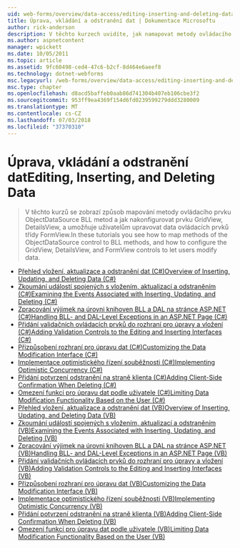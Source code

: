 ```yaml
---
uid: web-forms/overview/data-access/editing-inserting-and-deleting-data/index
title: Úprava, vkládání a odstranění dat | Dokumentace Microsoftu
author: rick-anderson
description: V těchto kurzech uvidíte, jak namapovat metody ovládacího prvku ObjectDataSource metody knihoven BLL a konfigurace ovládacího prvku GridView, DetailsView a FormView co...
ms.author: aspnetcontent
manager: wpickett
ms.date: 10/05/2011
ms.topic: article
ms.assetid: 9fc60498-ced4-47c6-b2cf-8d464e6aeef8
ms.technology: dotnet-webforms
msc.legacyurl: /web-forms/overview/data-access/editing-inserting-and-deleting-data
msc.type: chapter
ms.openlocfilehash: d8acd5baffeb0aab86d741304b407eb106cbe3f2
ms.sourcegitcommit: 953ff9ea4369f154d6fd0239599279ddd3280009
ms.translationtype: MT
ms.contentlocale: cs-CZ
ms.lasthandoff: 07/03/2018
ms.locfileid: "37370310"
---
```

<a name="editing-inserting-and-deleting-data"></a><span data-ttu-id="f9633-103">Úprava, vkládání a odstranění dat</span><span class="sxs-lookup"><span data-stu-id="f9633-103">Editing, Inserting, and Deleting Data</span></span>
====================
> <span data-ttu-id="f9633-104">V těchto kurzů se zobrazí způsob mapování metody ovládacího prvku ObjectDataSource BLL metod a jak nakonfigurovat prvku GridView, DetailsView, a umožňuje uživatelům upravovat data ovládacích prvků třídy FormView.</span><span class="sxs-lookup"><span data-stu-id="f9633-104">In these tutorials you see how to map methods of the ObjectDataSource control to BLL methods, and how to configure the GridView, DetailsView, and FormView controls to let users modify data.</span></span>


- [<span data-ttu-id="f9633-105">Přehled vložení, aktualizace a odstranění dat (C#)</span><span class="sxs-lookup"><span data-stu-id="f9633-105">Overview of Inserting, Updating, and Deleting Data (C#)</span></span>](an-overview-of-inserting-updating-and-deleting-data-cs.md)
- [<span data-ttu-id="f9633-106">Zkoumání událostí spojených s vložením, aktualizací a odstraněním (C#)</span><span class="sxs-lookup"><span data-stu-id="f9633-106">Examining the Events Associated with Inserting, Updating, and Deleting (C#)</span></span>](examining-the-events-associated-with-inserting-updating-and-deleting-cs.md)
- [<span data-ttu-id="f9633-107">Zpracování výjimek na úrovni knihoven BLL a DAL na stránce ASP.NET (C#)</span><span class="sxs-lookup"><span data-stu-id="f9633-107">Handling BLL- and DAL-Level Exceptions in an ASP.NET Page (C#)</span></span>](handling-bll-and-dal-level-exceptions-in-an-asp-net-page-cs.md)
- [<span data-ttu-id="f9633-108">Přidání validačních ovládacích prvků do rozhraní pro úpravy a vložení (C#)</span><span class="sxs-lookup"><span data-stu-id="f9633-108">Adding Validation Controls to the Editing and Inserting Interfaces (C#)</span></span>](adding-validation-controls-to-the-editing-and-inserting-interfaces-cs.md)
- [<span data-ttu-id="f9633-109">Přizpůsobení rozhraní pro úpravu dat (C#)</span><span class="sxs-lookup"><span data-stu-id="f9633-109">Customizing the Data Modification Interface (C#)</span></span>](customizing-the-data-modification-interface-cs.md)
- [<span data-ttu-id="f9633-110">Implementace optimistického řízení souběžnosti (C#)</span><span class="sxs-lookup"><span data-stu-id="f9633-110">Implementing Optimistic Concurrency (C#)</span></span>](implementing-optimistic-concurrency-cs.md)
- [<span data-ttu-id="f9633-111">Přidání potvrzení odstranění na straně klienta (C#)</span><span class="sxs-lookup"><span data-stu-id="f9633-111">Adding Client-Side Confirmation When Deleting (C#)</span></span>](adding-client-side-confirmation-when-deleting-cs.md)
- [<span data-ttu-id="f9633-112">Omezení funkcí pro úpravu dat podle uživatele (C#)</span><span class="sxs-lookup"><span data-stu-id="f9633-112">Limiting Data Modification Functionality Based on the User (C#)</span></span>](limiting-data-modification-functionality-based-on-the-user-cs.md)
- [<span data-ttu-id="f9633-113">Přehled vložení, aktualizace a odstranění dat (VB)</span><span class="sxs-lookup"><span data-stu-id="f9633-113">Overview of Inserting, Updating, and Deleting Data (VB)</span></span>](an-overview-of-inserting-updating-and-deleting-data-vb.md)
- [<span data-ttu-id="f9633-114">Zkoumání událostí spojených s vložením, aktualizací a odstraněním (VB)</span><span class="sxs-lookup"><span data-stu-id="f9633-114">Examining the Events Associated with Inserting, Updating, and Deleting (VB)</span></span>](examining-the-events-associated-with-inserting-updating-and-deleting-vb.md)
- [<span data-ttu-id="f9633-115">Zpracování výjimek na úrovni knihoven BLL a DAL na stránce ASP.NET (VB)</span><span class="sxs-lookup"><span data-stu-id="f9633-115">Handling BLL- and DAL-Level Exceptions in an ASP.NET Page (VB)</span></span>](handling-bll-and-dal-level-exceptions-in-an-asp-net-page-vb.md)
- [<span data-ttu-id="f9633-116">Přidání validačních ovládacích prvků do rozhraní pro úpravy a vložení (VB)</span><span class="sxs-lookup"><span data-stu-id="f9633-116">Adding Validation Controls to the Editing and Inserting Interfaces (VB)</span></span>](adding-validation-controls-to-the-editing-and-inserting-interfaces-vb.md)
- [<span data-ttu-id="f9633-117">Přizpůsobení rozhraní pro úpravu dat (VB)</span><span class="sxs-lookup"><span data-stu-id="f9633-117">Customizing the Data Modification Interface (VB)</span></span>](customizing-the-data-modification-interface-vb.md)
- [<span data-ttu-id="f9633-118">Implementace optimistického řízení souběžnosti (VB)</span><span class="sxs-lookup"><span data-stu-id="f9633-118">Implementing Optimistic Concurrency (VB)</span></span>](implementing-optimistic-concurrency-vb.md)
- [<span data-ttu-id="f9633-119">Přidání potvrzení odstranění na straně klienta (VB)</span><span class="sxs-lookup"><span data-stu-id="f9633-119">Adding Client-Side Confirmation When Deleting (VB)</span></span>](adding-client-side-confirmation-when-deleting-vb.md)
- [<span data-ttu-id="f9633-120">Omezení funkcí pro úpravu dat podle uživatele (VB)</span><span class="sxs-lookup"><span data-stu-id="f9633-120">Limiting Data Modification Functionality Based on the User (VB)</span></span>](limiting-data-modification-functionality-based-on-the-user-vb.md)
